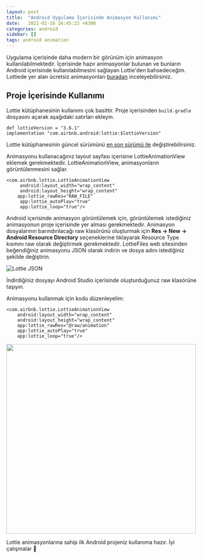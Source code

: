 ```yaml
---
layout: post
title:  "Android Uygulama İçerisinde Animasyon Kullanımı"
date:   2021-02-16 16:45:22 +0300
categories: android 
sidebar: []
tags: android animation
---
```


Uygulama içerisinde daha modern bir görünüm için animasyon kullanılabilmektedir. İçerisinde hazır animasyonlar bulunan ve bunların Android içerisinde kullanılabilmesini sağlayan Lottie'den bahsedeceğim. Lottiede yer alan ücretsiz animasyonları [buradan](https://lottiefiles.com/featured) inceleyebilirsiniz. 

## Proje İçerisinde Kullanımı

Lottie kütüphanesinin kullanımı çok basittir. Proje içerisinden <code>build.gradle</code> dosyasını açarak aşağıdaki satırları ekleyin.

```
def lottieVersion = "3.6.1" 
implementation "com.airbnb.android:lottie:$lottieVersion"
```

Lottie kütüphanesinin güncel sürümünü [en son sürümü ile](https://search.maven.org/artifact/com.airbnb.android/lottie) değiştirebilirsiniz.

Animasyonu kullanacağınız layout sayfası içerisine LottieAnimationView eklemek gerekmektedir. LottieAnimationView, animasyonların görüntülenmesini sağlar.

```
<com.airbnb.lottie.LottieAnimationView
     android:layout_width="wrap_content"
     android:layout_height="wrap_content"
    app:lottie_rawRes="RAW_FILE"
     app:lottie_autoPlay="true" 
     app:lottie_loop="true"/>
```     

Android içerisinde animasyon görüntülemek için, görüntülemek istediğiniz animasyonun proje içerisinde yer alması gerekmektedir. Animasyon dosyalarının barındırılacağı raw klasörünü oluşturmak için **Res -> New -> Android Resource Directory** seçeneklerine tıklayarak Resource Type kısmını raw olarak değiştirmek gerekmektedir. LottieFiles web sitesinden beğendiğiniz animasyonu JSON olarak indirin ve dosya adını istediğiniz şekilde değiştirin. 

![Lottie JSON](https://i.ibb.co/VQ1htCS/santa.png)

İndirdiğiniz dosyayı Android Studio içerisinde oluşturduğunuz raw klasörüne taşıyın. 

Animasyonu kullanmak için kodu düzenleyelim:

```
<com.airbnb.lottie.LottieAnimationView
    android:layout_width="wrap_content"
    android:layout_height="wrap_content"
    app:lottie_rawRes="@raw/animation"
    app:lottie_autoPlay="true"
    app:lottie_loop="true"/>
```

<img src="https://s2.gifyu.com/images/ezgif.com-gif-maker-3051ff8aa0fd96046.gif" width="500">

Lottie animasyonlarına sahip ilk Android projeniz kullanıma hazır. İyi çalışmalar 🙌

